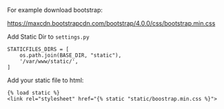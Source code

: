 For example download bootstrap:

https://maxcdn.bootstrapcdn.com/bootstrap/4.0.0/css/bootstrap.min.css

Add Static Dir to `settings.py`

~~~python3
STATICFILES_DIRS = [
    os.path.join(BASE_DIR, "static"),
    '/var/www/static/',
]
~~~

Add your static file to html:

~~~
{% load static %}
<link rel="stylesheet" href="{% static "static/boostrap.min.css %}">
~~~
